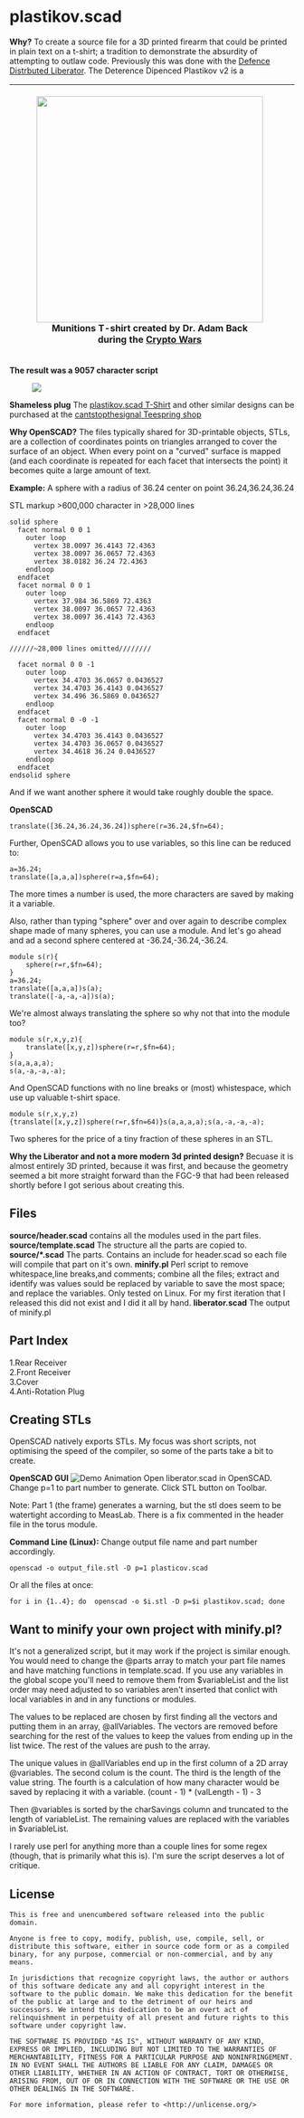 # plastikov.scad


**Why?**
To create a source file for a 3D printed firearm that could be printed in plain text on a t-shirt; a tradition to demonstrate the absurdity of attempting to outlaw code. Previously this was done with the [Defence Distrbuted Liberator](https://github.com/chaddavisdesign/liberator.scad). The Deterence Dipenced Plastikov v2 is a  

|<figure><img src="https://upload.wikimedia.org/wikipedia/commons/9/96/Munitions_T-shirt_%28front%29.jpg" height="400"/><figcaption>Munitions T-shirt created by Dr. Adam Back during the <a href="">Crypto Wars</a></figcaption></figure>|<figure><img src="https://i.imgur.com/DCF7odu.jpg" height="400"/><figcaption>[DeCSS](https://en.wikipedia.org/wiki/DeCSS) shirt depicting code to decrypt DVDs</figcaption></figure>|
|--|--|

**The result was a 9057 character script**
<figure>
<img src="https://i.imgur.com/hMqSCFF.png"/>
</figure>

**Shameless plug**
The [plastikov.scad T-Shirt](http://teespring.com/plastikov) and other similar designs can be purchased at the [cantstopthesignal Teespring shop](https://cantstopthesignal.myteespring.co/)

**Why OpenSCAD?**
The files typically shared for 3D-printable objects, STLs, are a collection of coordinates points on triangles arranged to cover the surface of an object. When every point on a "curved" surface is mapped (and each coordinate is repeated for each facet that intersects the point) it becomes quite a large amount of text.

**Example:** A sphere with a radius of 36.24 center on point 36.24,36.24,36.24

STL markup >600,000 character in >28,000 lines

    solid sphere
      facet normal 0 0 1
        outer loop
          vertex 38.0097 36.4143 72.4363
          vertex 38.0097 36.0657 72.4363
          vertex 38.0182 36.24 72.4363
        endloop
      endfacet
      facet normal 0 0 1
        outer loop
          vertex 37.984 36.5869 72.4363
          vertex 38.0097 36.0657 72.4363
          vertex 38.0097 36.4143 72.4363
        endloop
      endfacet
    
    //////~28,000 lines omitted////////
    
      facet normal 0 0 -1
        outer loop
          vertex 34.4703 36.0657 0.0436527
          vertex 34.4703 36.4143 0.0436527
          vertex 34.496 36.5869 0.0436527
        endloop
      endfacet
      facet normal 0 -0 -1
        outer loop
          vertex 34.4703 36.4143 0.0436527
          vertex 34.4703 36.0657 0.0436527
          vertex 34.4618 36.24 0.0436527
        endloop
      endfacet
    endsolid sphere
    
And if we want another sphere it would take roughly double the space.

**OpenSCAD**

    translate([36.24,36.24,36.24])sphere(r=36.24,$fn=64);

Further, OpenSCAD allows you to use variables, so this line can be reduced to:

    a=36.24;
    translate([a,a,a])sphere(r=a,$fn=64);

The more times a number is used, the more characters are saved by making it a variable.

Also, rather than typing "sphere" over and over again to describe complex shape made of many spheres, you can use a module. And let's go ahead and ad a second sphere centered at -36.24,-36.24,-36.24.

    module s(r){
        sphere(r=r,$fn=64);
    }
    a=36.24;
    translate([a,a,a])s(a);
    translate([-a,-a,-a])s(a);


We're almost always translating the sphere so why not that into the module too? 

    module s(r,x,y,z){
        translate([x,y,z])sphere(r=r,$fn=64);
    }
    s(a,a,a,a);
    s(a,-a,-a,-a);

And OpenSCAD functions with no line breaks or (most) whistespace, which use up valuable t-shirt space.

    module s(r,x,y,z){translate([x,y,z])sphere(r=r,$fn=64)}s(a,a,a,a);s(a,-a,-a,-a);

Two spheres for the price of a tiny fraction of these spheres in an STL.

**Why the Liberator and not a more modern 3d printed design?**
Becuase it is almost entirely 3D printed, because it was first, and because the geometry seemed a bit more straight forward than the FGC-9 that had been released shortly before I got serious about creating this.

## Files

**source/header.scad** contains all the modules used in the part files.
**source/template.scad** The structure all the parts are copied to.
**source/*.scad** The parts. Contains an include for header.scad so each file will compile that part on it's own.
**minify<span>.</span>pl** Perl script to remove whitespace,line breaks,and comments; combine all the files; extract and identify was values sould be replaced by variable to save the most space; and replace the variables. Only tested on Linux. For my first iteration that I released this did not exist and I did it all by hand.
**liberator.scad** The output of minify.pl

## Part Index

1.Rear Receiver<br/>2.Front Receiver<br/>3.Cover<br/>4.Anti-Rotation Plug

## Creating STLs
OpenSCAD natively exports STLs. My focus was short scripts, not optimising the speed of the compiler, so some of the parts take a bit to create.

**OpenSCAD GUI**
![Demo Animation](../render/plastikov.gif?raw=true)
Open liberator.scad in OpenSCAD. Change p=1 to part number to generate. Click STL button on Toolbar.

Note: Part 1 (the frame) generates a warning, but the stl does seem to be watertight according to MeasLab. There is a fix commented in the header file in the torus module.

**Command Line (Linux):**
Change output file name and part number accordingly.

    openscad -o output_file.stl -D p=1 plasticov.scad

Or all the files at once:

    for i in {1..4}; do  openscad -o $i.stl -D p=$i plastikov.scad; done 
    
## Want to minify your own project with minify.<span>pl?

It's not a generalized script, but it may work if the project is similar enough. You would need to change the @parts array to match your part file names and have matching functions in template.scad. If you use any variables in the global scope you'll need to remove them from $variableList and the list order may need adjusted to so variables aren't inserted that conlict with local variables in and in any functions or modules.

The values to be replaced are chosen by first finding all the vectors and putting them in an array, @allVariables. The vectors are removed before searching for the rest of the values to keep the values from ending up in the list twice. The rest of the values are push to the array.

The unique values in @allVariables end up in the first column of a 2D array @variables. The second colum is the count. The third is the length of the value string. The fourth is a calculation of how many character would be saved by replacing it with a variable. (count - 1) * (valLength - 1) - 3

Then @variables is sorted by the charSavings column and truncated to the length of variableList. The remaining values are replaced with the variables in $variableList.

I rarely use perl for anything more than a couple lines for some regex (though, that is primarily what this is). I'm sure the script deserves a lot of critique.

## License
```
This is free and unencumbered software released into the public domain.

Anyone is free to copy, modify, publish, use, compile, sell, or
distribute this software, either in source code form or as a compiled
binary, for any purpose, commercial or non-commercial, and by any
means.

In jurisdictions that recognize copyright laws, the author or authors
of this software dedicate any and all copyright interest in the
software to the public domain. We make this dedication for the benefit
of the public at large and to the detriment of our heirs and
successors. We intend this dedication to be an overt act of
relinquishment in perpetuity of all present and future rights to this
software under copyright law.

THE SOFTWARE IS PROVIDED "AS IS", WITHOUT WARRANTY OF ANY KIND,
EXPRESS OR IMPLIED, INCLUDING BUT NOT LIMITED TO THE WARRANTIES OF
MERCHANTABILITY, FITNESS FOR A PARTICULAR PURPOSE AND NONINFRINGEMENT.
IN NO EVENT SHALL THE AUTHORS BE LIABLE FOR ANY CLAIM, DAMAGES OR
OTHER LIABILITY, WHETHER IN AN ACTION OF CONTRACT, TORT OR OTHERWISE,
ARISING FROM, OUT OF OR IN CONNECTION WITH THE SOFTWARE OR THE USE OR
OTHER DEALINGS IN THE SOFTWARE.

For more information, please refer to <http://unlicense.org/>
```











